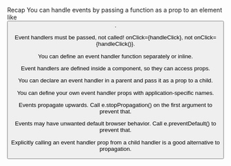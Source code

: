 <!-- Responding To Events -->

Recap
You can handle events by passing a function as a prop to an element like <button>.

Event handlers must be passed, not called! onClick={handleClick}, not onClick={handleClick()}.

You can define an event handler function separately or inline.

Event handlers are defined inside a component, so they can access props.

You can declare an event handler in a parent and pass it as a prop to a child.

You can define your own event handler props with application-specific names.

Events propagate upwards. Call e.stopPropagation() on the first argument to prevent that.

Events may have unwanted default browser behavior. Call e.preventDefault() to prevent that.

Explicitly calling an event handler prop from a child handler is a good alternative to propagation.
